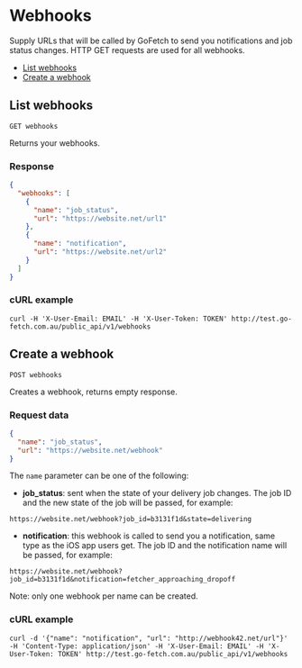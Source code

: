 # Webhooks

Supply URLs that will be called by GoFetch to send you notifications and job status changes. HTTP GET requests are used for all webhooks.

* [List webhooks](#list-webhooks)
* [Create a webhook](#create-a-webhook)


## List webhooks

`GET webhooks`

Returns your webhooks.

### Response

```JSON
{
  "webhooks": [
    {
      "name": "job_status",
      "url": "https://website.net/url1"
    },
    {
      "name": "notification",
      "url": "https://website.net/url2"
    }
  ]
}
```

### cURL example

```shell
curl -H 'X-User-Email: EMAIL' -H 'X-User-Token: TOKEN' http://test.go-fetch.com.au/public_api/v1/webhooks
```

## Create a webhook

`POST webhooks`

Creates a webhook, returns empty response.

### Request data

```JSON
{
  "name": "job_status",
  "url": "https://website.net/webhook"
}
```

The `name` parameter can be one of the following:

* **job_status**: sent when the state of your delivery job changes. The job ID and the new state of the job will be passed, for example:

```
https://website.net/webhook?job_id=b3131f1d&state=delivering
```

* **notification**: this webhook is called to send you a notification, same type as the iOS app users get. The job ID and the notification name will be passed, for example:

```
https://website.net/webhook?job_id=b3131f1d&notification=fetcher_approaching_dropoff
```

Note: only one webhook per name can be created.


### cURL example

```shell
curl -d '{"name": "notification", "url": "http://webhook42.net/url"}' -H 'Content-Type: application/json' -H 'X-User-Email: EMAIL' -H 'X-User-Token: TOKEN' http://test.go-fetch.com.au/public_api/v1/webhooks
```
